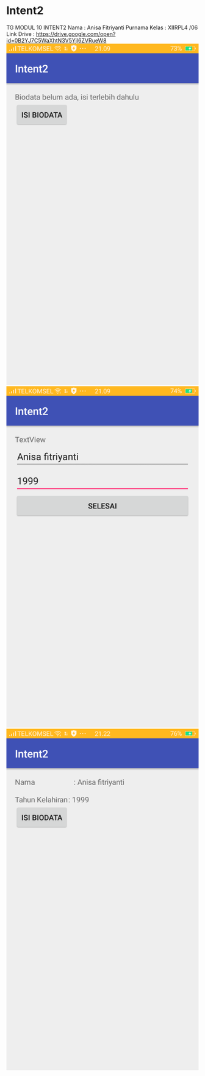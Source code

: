 # Intent2
TG MODUL 10 INTENT2
Nama : Anisa Fitriyanti Purnama
Kelas : XIIRPL4 /06
Link Drive : https://drive.google.com/open?id=0B2YJ7C5WaXhtN3V5Yjl6ZVRueW8
![gambarinten2.1](https://github.com/anisafp/Intent2/blob/master/intent2.1.png)
![gambarintent2.2](https://github.com/anisafp/Intent2/blob/master/intent2.2.png)
![gambarintent2.3](https://github.com/anisafp/Intent2/blob/master/intent2.3.png)
